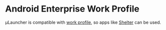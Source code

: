 # Android Enterprise Work Profile

µLauncher is compatible with [work profile](https://www.android.com/enterprise/work-profile/), so apps like [Shelter](https://gitea.angry.im/PeterCxy/Shelter) can be used.

